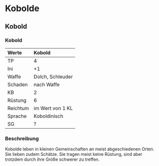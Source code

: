 # Kobolde

## Kobold

### Kobold

| Werte | Kobold |
| :--- | :--- |
| TP | 4 |
| Ini | +1 |
| Waffe | Dolch, Schleuder |
| Schaden | nach Waffe |
| KB | 2 |
| Rüstung | 6 |
| Reichtum | im Wert von 1 KL |
| Sprache | Koboldinisch |
| SG | ? |

### Beschreibung

Kobolde leben in kleinen Gemeinschaften an meist abgeschiedenen Orten. Sie lieben zudem Schätze. Sie tragen meist keine Rüstung, sind aber trotzdem durch ihre Größe schwerer zu treffen.

